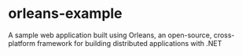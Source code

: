# orleans-example
A sample web application built using Orleans, an open-source, cross-platform framework for building distributed applications with .NET
